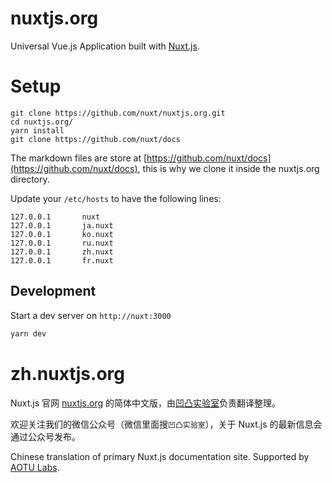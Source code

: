 # nuxtjs.org

Universal Vue.js Application built with [Nuxt.js](https://github.com/nuxt/nuxt.js).

# Setup

```
git clone https://github.com/nuxt/nuxtjs.org.git
cd nuxtjs.org/
yarn install
git clone https://github.com/nuxt/docs
```

The markdown files are store at [https://github.com/nuxt/docs](https://github.com/nuxt/docs), this is why we clone it inside the nuxtjs.org directory.

Update your `/etc/hosts` to have the following lines:

```
127.0.0.1       nuxt
127.0.0.1       ja.nuxt
127.0.0.1       ko.nuxt
127.0.0.1       ru.nuxt
127.0.0.1       zh.nuxt
127.0.0.1       fr.nuxt
```

## Development

Start a dev server on `http://nuxt:3000`

```bash
yarn dev
```

# zh.nuxtjs.org

Nuxt.js 官网 [nuxtjs.org](https://nuxtjs.org) 的简体中文版，由[凹凸实验室](https://aotu.io)负责翻译整理。

欢迎关注我们的微信公众号（微信里面搜`凹凸实验室`），关于 Nuxt.js 的最新信息会通过公众号发布。

Chinese translation of primary Nuxt.js documentation site. Supported by [AOTU Labs](https://aotu.io).
